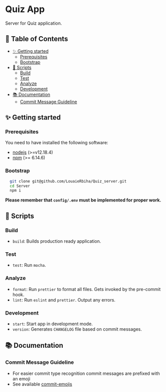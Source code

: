 # Quiz App

Server for Quiz application.

## 📖 Table of Contents

- [✨ Getting started](#%e2%9c%a8-getting-started)
  - [Prerequisites](#prerequisites)
  - [Bootstrap](#bootstrap)
- [📜 Scripts](#%f0%9f%93%9c-scripts)
  - [Build](#build)
  - [Test](#test)
  - [Analyze](#analyze)
  - [Development](#development)
- [📚 Documentation](#%f0%9f%93%9a-documentation)
  - [Commit Message Guideline](#commit-message-guideline)

## ✨ Getting started

### Prerequisites

You need to have installed the following software:

- [nodejs](https://nodejs.org/en/) (>=v12.18.4)
- [npm](https://npmjs.com/) (>= 6.14.6)

### Bootstrap

```bash
  git clone git@github.com/LouaieRbiha/Quiz_server.git
  cd Server
  npm i
```

**Please remember that `config/.env` must be implemented for proper work.**

## 📜 Scripts

### Build

- `build`: Builds production ready application.

### Test

- `test`: Run `mocha`.

### Analyze

- `format`: Run `prettier` to format all files. Gets invoked by the pre-commit hook.
- `lint`: Run `eslint` and `prettier`. Output any errors.

### Development

- `start`: Start app in development mode.
- `version`: Generates `CHANGELOG` file based on commit messages.

## 📚 Documentation

### Commit Message Guideline

- For easier commit type recognition commit messages are prefixed with an emoji
- See available [commit-emojis](https://github.com/sebald/commit-emojis#available-emojis)
